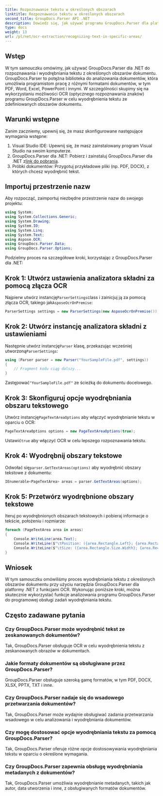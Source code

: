 ```yaml
---
title: Rozpoznawanie tekstu w określonych obszarach
linktitle: Rozpoznawanie tekstu w określonych obszarach
second_title: GroupDocs.Parser API .NET
description: Dowiedz się, jak używać programu GroupDocs.Parser dla platformy .NET do wyodrębniania tekstu z określonych obszarów dokumentów za pomocą funkcji OCR.
type: docs
weight: 13
url: /pl/net/ocr-extraction/recognizing-text-in-specific-areas/
---
```

## Wstęp
W tym samouczku omówimy, jak używać GroupDocs.Parser dla .NET do rozpoznawania i wyodrębniania tekstu z określonych obszarów dokumentu. GroupDocs.Parser to potężna biblioteka do analizowania dokumentów, która umożliwia programistom pracę z różnymi formatami dokumentów, w tym PDF, Word, Excel, PowerPoint i innymi. W szczególności skupimy się na wykorzystaniu możliwości OCR (optycznego rozpoznawania znaków) programu GroupDocs.Parser w celu wyodrębnienia tekstu ze zdefiniowanych obszarów dokumentu.
## Warunki wstępne
Zanim zaczniemy, upewnij się, że masz skonfigurowane następujące wymagania wstępne:
1. Visual Studio IDE: Upewnij się, że masz zainstalowany program Visual Studio na swoim komputerze.
2.  GroupDocs.Parser dla .NET: Pobierz i zainstaluj GroupDocs.Parser dla .NET z[link do pobrania](https://releases.groupdocs.com/parser/net/).
3. Próbki dokumentów: Przygotuj przykładowe pliki (np. PDF, DOCX), z których chcesz wyodrębnić tekst.

## Importuj przestrzenie nazw
Aby rozpocząć, zaimportuj niezbędne przestrzenie nazw do swojego projektu:
```csharp
using System;
using System.Collections.Generic;
using System.Drawing;
using System.IO;
using System.Linq;
using System.Text;
using Aspose.OCR;
using GroupDocs.Parser.Data;
using GroupDocs.Parser.Options;
```

Podzielmy proces na szczegółowe kroki, korzystając z GroupDocs.Parser dla .NET:
## Krok 1: Utwórz ustawienia analizatora składni za pomocą złącza OCR
 Najpierw utwórz instancję`ParserSettings`class i zainicjuj ją za pomocą złącza OCR, takiego jak`AsposeOcrOnPremise`:
```csharp
ParserSettings settings = new ParserSettings(new AsposeOcrOnPremise());
```
## Krok 2: Utwórz instancję analizatora składni z ustawieniami
 Następnie utwórz instancję`Parser` klasę, przekazując wcześniej utworzoną`ParserSettings`:
```csharp
using (Parser parser = new Parser("YourSampleFile.pdf", settings))
{
    // Fragment kodu ciąg dalszy...
}
```
 Zastępować`"YourSampleFile.pdf"` ze ścieżką do dokumentu docelowego.
## Krok 3: Skonfiguruj opcje wyodrębniania obszaru tekstowego
 Utwórz instancję`PageTextAreaOptions` aby włączyć wyodrębnianie tekstu w oparciu o OCR:
```csharp
PageTextAreaOptions options = new PageTextAreaOptions(true);
```
 Ustawić`true` aby włączyć OCR w celu lepszego rozpoznawania tekstu.
## Krok 4: Wyodrębnij obszary tekstowe
 Odwołać się`parser.GetTextAreas(options)` aby wyodrębnić obszary tekstowe z dokumentu:
```csharp
IEnumerable<PageTextArea> areas = parser.GetTextAreas(options);
```
## Krok 5: Przetwórz wyodrębnione obszary tekstowe
Iteruj po wyodrębnionych obszarach tekstowych i pobieraj informacje o tekście, położeniu i rozmiarze:
```csharp
foreach (PageTextArea area in areas)
{
    Console.WriteLine(area.Text);
    Console.WriteLine($"\tPosition: ({area.Rectangle.Left}; {area.Rectangle.Top})");
    Console.WriteLine($"\tSize: ({area.Rectangle.Size.Width}; {area.Rectangle.Size.Height})");
}
```

## Wniosek
W tym samouczku omówiliśmy proces wyodrębniania tekstu z określonych obszarów dokumentu przy użyciu narzędzia GroupDocs.Parser dla platformy .NET z funkcjami OCR. Wykonując poniższe kroki, można skutecznie wykorzystać funkcje analizowania programu GroupDocs.Parser do programowej obsługi zadań wyodrębniania tekstu.

## Często zadawane pytania
### Czy GroupDocs.Parser może wyodrębnić tekst ze zeskanowanych dokumentów?
Tak, GroupDocs.Parser obsługuje OCR w celu wyodrębnienia tekstu z zeskanowanych obrazów w dokumentach.
### Jakie formaty dokumentów są obsługiwane przez GroupDocs.Parser?
GroupDocs.Parser obsługuje szeroką gamę formatów, w tym PDF, DOCX, XLSX, PPTX, TXT i inne.
### Czy GroupDocs.Parser nadaje się do wsadowego przetwarzania dokumentów?
Tak, GroupDocs.Parser może wydajnie obsługiwać zadania przetwarzania wsadowego w celu analizowania i wyodrębniania dokumentów.
### Czy mogę dostosować opcje wyodrębniania tekstu za pomocą GroupDocs.Parser?
Tak, GroupDocs.Parser oferuje różne opcje dostosowywania wyodrębniania tekstu w oparciu o określone wymagania.
### Czy GroupDocs.Parser zapewnia obsługę wyodrębniania metadanych z dokumentów?
Tak, GroupDocs.Parser umożliwia wyodrębnianie metadanych, takich jak autor, data utworzenia i inne, z obsługiwanych formatów dokumentów.